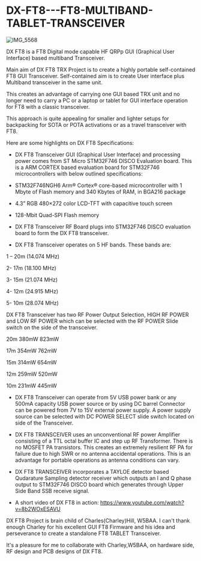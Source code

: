 # DX-FT8---FT8-MULTIBAND-TABLET-TRANSCEIVER

![IMG_5568](https://github.com/user-attachments/assets/4db14f59-7d77-43b2-ba8d-116dba856e28)

DX FT8 is a FT8 Digital mode capable HF QRPp GUI (Graphical User Interface) based multiband Transceiver.  

Main aim of DX FT8 TRX Project is to create a highly portable self-contained FT8 GUI Transceiver. Self-contained aim is to create User interface plus Multiband transceiver in the same unit. 

This creates an advantage of carrying one GUI based TRX unit and no longer need to carry a PC or a laptop or tablet for GUI interface operation for FT8 with a classic transceiver. 

This approach is quite appealing for smaller and lighter setups for backpacking for SOTA or POTA activations or as a travel transceiver with FT8.  

Here are some highlights on DX FT8 Specifications:

-	DX FT8 Transceiver GUI (Graphical User Interface) and processing power comes from ST Micro STM32F746 DISCO Evaluation board. This is a ARM CORTEX based evaluation board for STM32F746 microcontrollers with below outlined specifications: 

-	STM32F746NGH6 Arm® Cortex® core-based microcontroller with 1 Mbyte of Flash memory and 340 Kbytes of RAM, in BGA216 package 

-	4.3” RGB 480×272 color LCD-TFT with capacitive touch screen 

-	128-Mbit Quad-SPI Flash memory
 
-	DX FT8 Transceiver RF Board plugs into STM32F746 DISCO evaluation board to form the DX FT8 transceiver. 

-	DX FT8 Transceiver operates on 5 HF bands. These bands are:
  
1 – 20m (14.074 MHz)

2- 17m (18.100 MHz)

3- 15m (21.074 MHz)

4- 12m (24.915 MHz)

5- 10m (28.074 MHz)

DX FT8 Transceiver has two RF Power Output Selection, HIGH RF POWER and LOW RF POWER which can be selected with the RF POWER Slide switch on the side of the transceiver.

20m	   380mW	       823mW

17m	   354mW	       762mW

15m	   314mW	       654mW

12m	   259mW	       520mW

10m	   231mW	       445mW

-	DX FT8 Transceiver can operate from 5V USB power bank or any 500mA capacity USB power source or by using DC barrel Connector can be powered from 7V to 15V external power supply. A power supply source can be selected with DC POWER SELECT slide switch located on side of the Transceiver. 

-	DX FT8 TRANSCEIVER uses an unconventional RF power Amplifier consisting of a TTL octal buffer IC and step up RF Transformer. There is no MOSFET PA transistors. This creates an extremely resilient RF PA for failure due to high SWR or no antenna accidental operations.  This is an advantage for portable operations as antenna conditions can vary.



-	DX FT8 TRANSCEIVER incorporates a TAYLOE detector based Qudarature Sampling detector receiver which outputs an I and Q phase output to STM32F746 DISCO board which generates through Upper Side Band SSB receive signal.

-	A short video of DX FT8 in action:
  https://www.youtube.com/watch?v=8b2WOxESAVU
 	

DX FT8 Project is brain child of Charles(Charley)Hill, W5BAA. I can't thank enough Charley for his excellent GUI FT8 Firmware and his idea and perseverance to create a standalone FT8 TABLET Transceiver.

It's a pleasure for me to collaborate with Charley,W5BAA, on hardware side, RF design and PCB designs of DX FT8.




